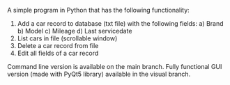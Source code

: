 A simple program in Python that has the following functionality:

1. Add a car record to database (txt file) with the following fields:
  a) Brand
  b) Model
  c) Mileage
  d) Last servicedate
2. List cars in file (scrollable window)
3. Delete a car record from file
4. Edit all fields of a car record

Command line version is available on the main branch.
Fully functional GUI version (made with PyQt5 library) available in the visual branch.

